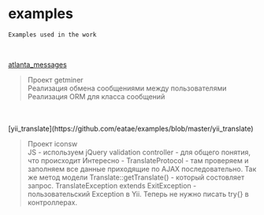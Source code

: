 # examples
    Examples used in the work
<br>

[atlanta_messages](https://github.com/eatae/examples/blob/master/atlanta_messages)<br>

> Проект getminer<br>
> Реализация обмена сообщениями между пользователями<br>
> Реализация ORM для класса сообщений

<br>
<br>
[yii_translate](https://github.com/eatae/examples/blob/master/yii_translate)<br>

> Проект iconsw<br>
> JS - используем jQuery validation
> controller - для общего понятия, что происходит
> Интересно - TranslateProtocol - там проверяем и заполняем все данные приходящие по AJAX последовательно.
> Так же метод модели Translate::getTranslate() - который состовляет запрос.
> TranslateException extends ExitException - пользовательский Exception в Yii. Теперь не нужно писать try{} в контроллерах.


